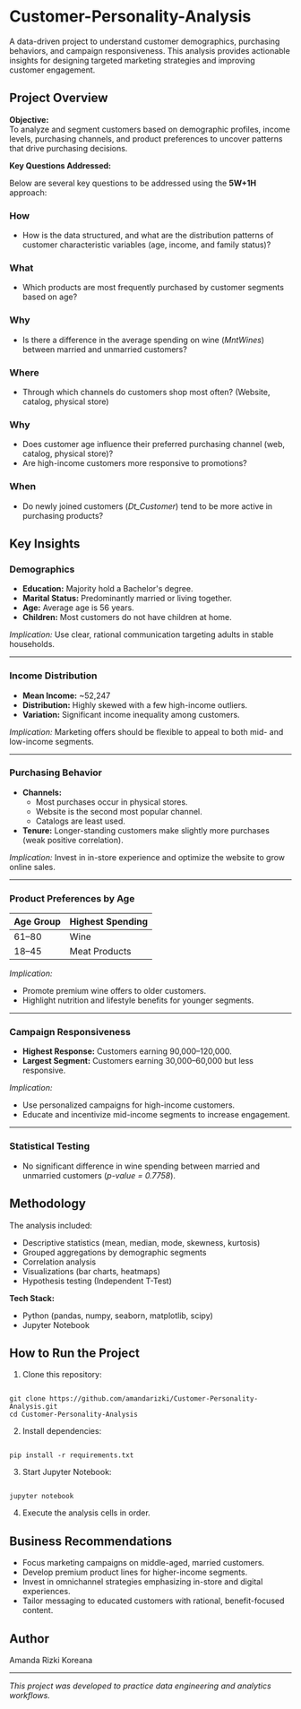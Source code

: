 # Customer-Personality-Analysis
A data-driven project to understand customer demographics, purchasing behaviors, and campaign responsiveness. This analysis provides actionable insights for designing targeted marketing strategies and improving customer engagement.


## Project Overview

**Objective:**  
To analyze and segment customers based on demographic profiles, income levels, purchasing channels, and product preferences to uncover patterns that drive purchasing decisions.

**Key Questions Addressed:**

Below are several key questions to be addressed using the **5W+1H** approach:

### **How**
* How is the data structured, and what are the distribution patterns of customer characteristic variables (age, income, and family status)?
### **What**
* Which products are most frequently purchased by customer segments based on age?
### **Why**
* Is there a difference in the average spending on wine (*MntWines*) between married and unmarried customers?
### **Where**
* Through which channels do customers shop most often? (Website, catalog, physical store)
### **Why**
* Does customer age influence their preferred purchasing channel (web, catalog, physical store)?
* Are high-income customers more responsive to promotions?
### **When**
* Do newly joined customers (*Dt\_Customer*) tend to be more active in purchasing products?

## Key Insights

### Demographics
- **Education:** Majority hold a Bachelor's degree.
- **Marital Status:** Predominantly married or living together.
- **Age:** Average age is 56 years.
- **Children:** Most customers do not have children at home.

*Implication:* Use clear, rational communication targeting adults in stable households.

---

### Income Distribution
- **Mean Income:** ~52,247
- **Distribution:** Highly skewed with a few high-income outliers.
- **Variation:** Significant income inequality among customers.

*Implication:* Marketing offers should be flexible to appeal to both mid- and low-income segments.

---

### Purchasing Behavior
- **Channels:** 
  - Most purchases occur in physical stores.
  - Website is the second most popular channel.
  - Catalogs are least used.
- **Tenure:** Longer-standing customers make slightly more purchases (weak positive correlation).

*Implication:* Invest in in-store experience and optimize the website to grow online sales.

---

### Product Preferences by Age
| Age Group | Highest Spending |
|-----------|------------------|
| 61–80     | Wine             |
| 18–45     | Meat Products    |

*Implication:* 
- Promote premium wine offers to older customers.
- Highlight nutrition and lifestyle benefits for younger segments.

---

### Campaign Responsiveness
- **Highest Response:** Customers earning 90,000–120,000.
- **Largest Segment:** Customers earning 30,000–60,000 but less responsive.

*Implication:* 
- Use personalized campaigns for high-income customers.
- Educate and incentivize mid-income segments to increase engagement.

---

### Statistical Testing
- No significant difference in wine spending between married and unmarried customers (*p-value = 0.7758*).


## Methodology

The analysis included:
- Descriptive statistics (mean, median, mode, skewness, kurtosis)
- Grouped aggregations by demographic segments
- Correlation analysis
- Visualizations (bar charts, heatmaps)
- Hypothesis testing (Independent T-Test)

**Tech Stack:**
- Python (pandas, numpy, seaborn, matplotlib, scipy)
- Jupyter Notebook


## How to Run the Project

1. Clone this repository:
```

git clone https://github.com/amandarizki/Customer-Personality-Analysis.git
cd Customer-Personality-Analysis

```
2. Install dependencies:
```

pip install -r requirements.txt

```
3. Start Jupyter Notebook:
```

jupyter notebook

```
4. Execute the analysis cells in order.


## Business Recommendations

- Focus marketing campaigns on middle-aged, married customers.
- Develop premium product lines for higher-income segments.
- Invest in omnichannel strategies emphasizing in-store and digital experiences.
- Tailor messaging to educated customers with rational, benefit-focused content.


## Author

Amanda Rizki Koreana

---

*This project was developed to practice data engineering and analytics workflows.*

```
